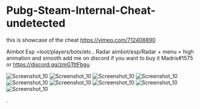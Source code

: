 # Pubg-Steam-Internal-Cheat-undetected
this is showcase of the cheat
https://vimeo.com/712408890

Aimbot
Esp =loot/players/bots/etc..
Radar
aimbot/esp/Radar + menu = high animation and smooth 
add me on discord if you want to buy it Madris#1575 or https://discord.gg/zmGTttFbgu


![Screenshot_10](https://media.discordapp.net/attachments/930562706723962903/967257881873363034/IMG_20220415_011438.jpg)
![Screenshot_10](https://media.discordapp.net/attachments/930562706723962903/967257882129227826/IMG_20220415_011346.jpg)
![Screenshot_10](https://media.discordapp.net/attachments/930562706723962903/967257882439581717/IMG_20220415_011324.jpg)
![Screenshot_10](https://media.discordapp.net/attachments/930562706723962903/967257882938736650/IMG_20220415_011217.jpg)
![Screenshot_10](https://media.discordapp.net/attachments/930562706723962903/967257882661896262/IMG_20220415_011242.jpg)
![Screenshot_10](https://media.discordapp.net/attachments/930562706723962903/965678031651881070/220bf10c-d757-421a-b815-2faecd127330.png)
![Screenshot_10](https://media.discordapp.net/attachments/930562706723962903/967257883274256404/d869c024-0814-4bee-9c6d-757f85341ab2.png)
![Screenshot_10](https://media.discordapp.net/attachments/930562706723962903/968318591583780864/Pubg.jpg)
![Screenshot_10](https://media.discordapp.net/attachments/930562706723962903/969423724371648583/unknown.png)

.
